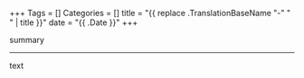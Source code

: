 +++
Tags = []
Categories = []
title = "{{ replace .TranslationBaseName "-" " " | title }}"
date = "{{ .Date }}"
+++

summary

<!--more-->

******

text

